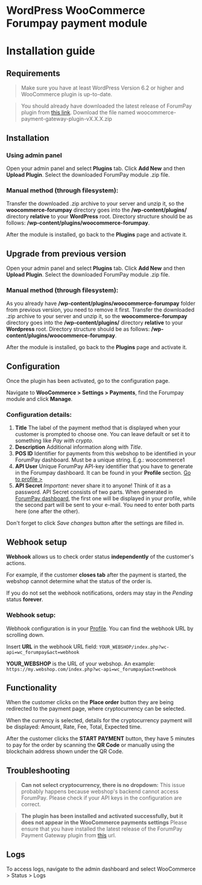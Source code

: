 # WordPress WooCommerce Forumpay payment module
# Installation guide

## Requirements

> Make sure you have at least WordPress Version 6.2 or higher and WooCommerce plugin is up-to-date.

> You should already have downloaded the latest release of ForumPay plugin from [this link](https://github.com/forumpay/woocommerce-payment-gateway-plugin/releases/latest).
Download the file named woocommerce-payment-gateway-plugin-vX.X.X.zip

## Installation

### Using admin panel

Open your admin panel and select **Plugins** tab. Click **Add New** and then **Upload Plugin**.
Select the downloaded ForumPay module .zip file.

### Manual method (through filesystem):

Transfer the downloaded .zip archive to your server and unzip it, so the **woocommerce-forumpay** directory goes into the **/wp-content/plugins/** directory **relative** to your **WordPress** root.
Directory structure should be as follows: **/wp-content/plugins/woocommerce-forumpay**.

After the module is installed, go back to the **Plugins** page and activate it.

## Upgrade from previous version

Open your admin panel and select **Plugins** tab. Click **Add New** and then **Upload Plugin**.
Select the downloaded ForumPay module .zip file.

### Manual method (through filesystem):

As you already have **/wp-content/plugins/woocommerce-forumpay** folder from previous version, you need to remove it first.
Transfer the downloaded .zip archive to your server and unzip it, so the **woocommerce-forumpay** directory goes into the **/wp-content/plugins/** directory **relative** to your **Wordpress** root.
Directory structure should be as follows: **/wp-content/plugins/woocommerce-forumpay**.

After the module is installed, go back to the **Plugins** page and activate it.

## Configuration

Once the plugin has been activated, go to the configuration page.

Navigate to **WooCommerce > Settings > Payments**, find the Forumpay module and click **Manage**.

### Configuration details:

1. **Title**
   The label of the payment method that is displayed when your customer is prompted to choose one.
   You can leave default or set it to something like *Pay with crypto*.
2. **Description**
   Additional information along with *Title*.
3. **POS ID**
   Identifier for payments from this webshop to be identified in your ForumPay dashboard.
   Must be a unique string. E.g.: woocommerce1
4. **API User**
   Unique ForumPay API-key identifier that you have to generate in the Forumpay dashboard.
   It can be found in your **Profile** section.
   [Go to profile >](https://dashboard.forumpay.com/pay/userPaymentGateway.api_settings)
5. **API Secret**
   *Important:* never share it to anyone!
   Think of it as a password.
   API Secret consists of two parts. When generated in [ForumPay dashboard](https://dashboard.forumpay.com/pay/userPaymentGateway.api_settings), the first one will be displayed in your profile, while the second part will be sent to your e-mail. You need to enter both parts here (one after the other).

Don't forget to click *Save changes* button after the settings are filled in.

## Webhook setup

**Webhook** allows us to check order status **independently** of the customer's actions.

For example, if the customer **closes tab** after the payment is started, the webshop cannot determine what the status of the order is.

If you do not set the webhook notifications, orders may stay in the *Pending* status **forever**.

### Webhook setup:

Webhook configuration is in your [Profile](https://dashboard.forumpay.com/pay/userPaymentGateway.api_settings#webhook_notifications). You can find the webhook URL by scrolling down.

Insert **URL** in the webhook URL field:
`YOUR_WEBSHOP/index.php?wc-api=wc_forumpay&act=webhook`

**YOUR_WEBSHOP** is the URL of your webshop. An example:
`https://my.webshop.com/index.php?wc-api=wc_forumpay&act=webhook`

## Functionality

When the customer clicks on the **Place order** button they are being redirected to the payment page, where cryptocurrency can be selected.

When the currency is selected, details for the cryptocurrency payment will be displayed: Amount, Rate, Fee, Total, Expected time.

After the customer clicks the **START PAYMENT** button, they have 5 minutes to pay for the order by scanning the **QR Code** or manually using the blockchain address shown under the QR Code.

## Troubleshooting

> **Can not select cryptocurrency, there is no dropdown:**
This issue probably happens because webshop's backend cannot access ForumPay.
Please check if your API keys in the configuration are correct.

> **The plugin has been installed and activated successfully, but it does not appear in the WooCommerce payments settings**
Please ensure that you have installed the latest release of the ForumPay Payment Gateway plugin from [this](https://github.com/forumpay/woocommerce-payment-gateway-plugin/releases/latest) url.

## Logs

To access logs, navigate to the admin dashboard and select WooCommerce > Status > Logs
